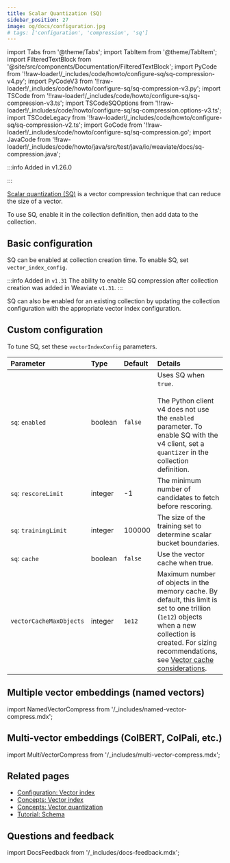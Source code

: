 ```yaml
---
title: Scalar Quantization (SQ)
sidebar_position: 27
image: og/docs/configuration.jpg
# tags: ['configuration', 'compression', 'sq']
---
```


import Tabs from '@theme/Tabs';
import TabItem from '@theme/TabItem';
import FilteredTextBlock from '@site/src/components/Documentation/FilteredTextBlock';
import PyCode from '!!raw-loader!/_includes/code/howto/configure-sq/sq-compression-v4.py';
import PyCodeV3 from '!!raw-loader!/_includes/code/howto/configure-sq/sq-compression-v3.py';
import TSCode from '!!raw-loader!/_includes/code/howto/configure-sq/sq-compression-v3.ts';
import TSCodeSQOptions from '!!raw-loader!/_includes/code/howto/configure-sq/sq-compression.options-v3.ts';
import TSCodeLegacy from '!!raw-loader!/_includes/code/howto/configure-sq/sq-compression-v2.ts';
import GoCode from '!!raw-loader!/_includes/code/howto/configure-sq/sq-compression.go';
import JavaCode from '!!raw-loader!/_includes/code/howto/java/src/test/java/io/weaviate/docs/sq-compression.java';

:::info Added in v1.26.0

:::

[Scalar quantization (SQ)](/weaviate/concepts/vector-quantization#scalar-quantization) is a vector compression technique that can reduce the size of a vector.

To use SQ, enable it in the collection definition, then add data to the collection.

## Basic configuration

SQ can be enabled at collection creation time. To enable SQ, set `vector_index_config`.

<Tabs groupId="languages">
  <TabItem value="py" label="Python Client v4">
      <FilteredTextBlock
        text={PyCode}
        startMarker="# START EnableSQ"
        endMarker="# END EnableSQ"
        language="py"
      />
  </TabItem>
  <TabItem value="py3" label="Python Client v3">
      <FilteredTextBlock
        text={PyCodeV3}
        startMarker="# START EnableSQ"
        endMarker="# END EnableSQ"
        language="pyv3"
      />
  </TabItem>
</Tabs>

:::info Added in `v1.31`
The ability to enable SQ compression after collection creation was added in Weaviate `v1.31`.
:::

SQ can also be enabled for an existing collection by updating the collection configuration with the appropriate vector index configuration.

## Custom configuration

To tune SQ, set these `vectorIndexConfig` parameters.

| Parameter | Type | Default | Details |
| :-- | :-- | :-- | :-- |
| `sq`: `enabled` | boolean | `false` | Uses SQ when `true`.  <br/><br/> The Python client v4 does not use the `enabled` parameter. To enable SQ with the v4 client, set a `quantizer` in the collection definition. |
| `sq`: `rescoreLimit` | integer | -1 | The minimum number of candidates to fetch before rescoring. |
| `sq`: `trainingLimit` | integer | 100000 | The size of the training set to determine scalar bucket boundaries. |
| `sq`: `cache` | boolean | `false` | Use the vector cache when true. |
| `vectorCacheMaxObjects` | integer | `1e12` | Maximum number of objects in the memory cache. By default, this limit is set to one trillion (`1e12`) objects when a new collection is created. For sizing recommendations, see [Vector cache considerations](/weaviate/concepts/indexing/vector-index.md#vector-cache-considerations). |


<Tabs groupId="languages">
  <TabItem value="py" label="Python Client v4">
      <FilteredTextBlock
        text={PyCode}
        startMarker="# START SQWithOptions"
        endMarker="# END SQWithOptions"
        language="py"
      />
  </TabItem>

  <TabItem value="py3" label="Python Client v3">
      <FilteredTextBlock
        text={PyCodeV3}
        startMarker="# START SQWithOptions"
        endMarker="# END SQWithOptions"
        language="pyv3"
      />
  </TabItem>
</Tabs>

## Multiple vector embeddings (named vectors)

import NamedVectorCompress from '/_includes/named-vector-compress.mdx';

<NamedVectorCompress />

## Multi-vector embeddings (ColBERT, ColPali, etc.)

import MultiVectorCompress from '/_includes/multi-vector-compress.mdx';

<MultiVectorCompress />

## Related pages
- [Configuration: Vector index](/weaviate/config-refs/schema/vector-index.md)
- [Concepts: Vector index](/weaviate/concepts/indexing/vector-index.md)
- [Concepts: Vector quantization](/weaviate/concepts/vector-quantization.md)
- [Tutorial: Schema](/weaviate/starter-guides/managing-collections/index.mdx)

## Questions and feedback

import DocsFeedback from '/_includes/docs-feedback.mdx';

<DocsFeedback/>
